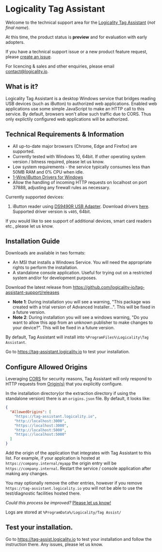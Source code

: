 # Logicality Tag Assistant

Welcome to the technical support area for the [Logicality Tag Assistant](https://tag-assistant.logicality.io) (_not final name_).

At this time, the product status is **preview** and for evaluation with early adopters.

If you have a technical support issue or a new product feature request, please [create an issue](https://github.com/logicality-io/tag-assistant-support/issues/new).

For licencing & sales and other enquiries, please email contact@logicality.io.

## What is it?

Logicality Tag Assistant is a desktop Windows service that bridges reading USB devices (such as iButton) to authorized web applications. Enabled web
applications use some simple JavaScript to make an HTTP call to this service. By default, browsers won't allow such traffic due to CORS. Thus only explictily configured
web applications will be authorized.

## Technical Requirements & Information

- All up-to-date major browsers (Chrome, Edge and Firefox) are supported.
- Currently tested with Windows 10, 64bit. If other operating system version / bitness required, please let us know.
- Low system requirements - the service typically consumes less than 50MB RAM and 0% CPU when idle.
- [1-Wire/iButton Drivers for Windows](https://www.maximintegrated.com/en/products/ibutton-one-wire/one-wire/software-tools/drivers/download-1-wire-ibutton-drivers-for-windows.html)
- Allow the handling of incoming HTTP requests on localhost on port 37888, adjusting any firewall rules as necessary.

Currently supported devices:

1. iButton reader using [DS9490R USB Adapter](https://www.maximintegrated.com/en/products/ibutton-one-wire/ibutton/DS9490R.html). Download drivers [here](https://www.maximintegrated.com/en/products/ibutton-one-wire/one-wire/software-tools/drivers/download-1-wire-ibutton-drivers-for-windows.html). Supported driver version is `v405`, 64bit.

If you would like to see support of additional devices, smart card readers etc., please let us know.

## Installation Guide

Downloads are available in two formats:

- An MSI that installs a Windows Service. You will need the appropriate rights to perform the installation.
- A standalone console application. Useful for trying out on a restricted system and/or for development purposes.
  
Download the latest release from https://github.com/logicality-io/tag-assistant-support/releases

- **Note 1**: During installation you will see a warning, "This package was created with a trial version of Advanced Installer...". This will be fixed
in a future version.
- **Note 2**: During installation you will see a windows warning, "Do you want to allow this app from an unknown publisher to make changes to your device?". This will be fixed
in a future version.

By default, Tag Assistant will install into `%ProgramFiles%\Logicality\Tag Assistant`.

Go to https://tag-assistant.logicality.io to test your installation.

## Configure Allowed Origins

Leveraging [CORS](https://en.wikipedia.org/wiki/Cross-origin_resource_sharing) for security reasons, Tag Assistant will only respond to
HTTP requests from [Origin(s)](https://developer.mozilla.org/en-US/docs/Web/HTTP/Headers/Origin) that you explicitly configure.

In the installation directory(or the extraction directory if using the standalone version) there is an `origins.json` file. 
By default, it looks like:

```json
{
  "AllowedOrigins": [
    "https://tag-assistant.logicality.io",
    "http://localhost:3000",
    "https://localhost:3000",
    "http://localhost:5000",
    "https://localhost:5000"
  ]
}
```

Add the origin of the application that integrates with Tag Assistant to this list. For example, if your applcation is hosted
at `https://company.internal/myapp` the origin entry will be `https://company.internal`. Restart the service / console application 
after making any changes. 

You may optionally remove the other entries, however if you remove `https://tag-assistant.logicality.io`
you will not be able to use the test/diagnostic facilities hosted there. 

_Could this process be improved?_ [Please let us know!](https://github.com/logicality-io/tag-assistant-support/issues/new)

Logs are stored at `%ProgramData%/Logicality/Tag Assist/`

## Test your installation.

Go to https://tag-assist.logicality.io to test your installation and follow the instruction there. Any issues, please let us know.

